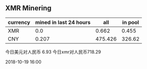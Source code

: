 ## XMR Minering

|currency|mined in last 24 hours|all|in pool|
|---|---|---|---|
|XMR|0.0|0.662|0.455|
|CNY|0.207|475.426|326.62|

今日美元对人民币 6.93	今日xmr对人民币718.29


2018-10-19 16:00